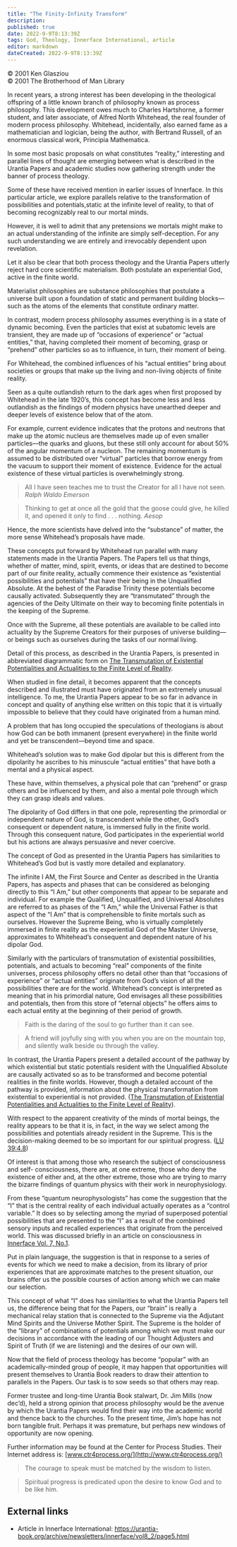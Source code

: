 ```yaml
---
title: "The Finity-Infinity Transform"
description: 
published: true
date: 2022-9-9T8:13:39Z
tags: God, Theology, Innerface International, article
editor: markdown
dateCreated: 2022-9-9T8:13:39Z
---
```


<p class="v-card v-sheet theme--light grey lighten-3 px-2">© 2001 Ken Glasziou<br>© 2001 The Brotherhood of Man Library</p>

In recent years, a strong interest has been developing in the theological offspring of a little known branch of philosophy known as process philosophy. This development owes much to Charles Hartshorne, a former student, and later associate, of Alfred North Whitehead, the real founder of modern process philosophy. Whitehead, incidentally, also earned fame as a mathematician and logician, being the author, with Bertrand Russell, of an enormous classical work, Principia Mathematica.

In some most basic proposals on what constitutes “reality,” interesting and parallel lines of thought are emerging between what is described in the Urantia Papers and academic studies now gathering strength under the banner of process theology.

Some of these have received mention in earlier issues of Innerface. In this particular article, we explore parallels relative to the transformation of possibilities and potentials,static at the infinite level of reality, to that of becoming recognizably real to our mortal minds.

However, it is well to admit that any pretensions we mortals might make to an actual understanding of the infinite are simply self-deception. For any such understanding we are entirely and irrevocably dependent upon revelation.

Let it also be clear that both process theology and the Urantia Papers utterly reject hard core scientific materialism. Both postulate an experiential God, active in the finite world.

Materialist philosophies are substance philosophies that postulate a universe built upon a foundation of static and permanent building blocks—such as the atoms of the elements that constitute ordinary matter.

In contrast, modern process philosophy assumes everything is in a state of dynamic becoming. Even the particles that exist at subatomic levels are transient, they are made up of “occasions of experience” or “actual entities,” that, having completed their moment of becoming, grasp or “prehend” other particles so as to influence, in turn, their moment of being.

For Whitehead, the combined influences of his “actual entities” bring about societies or groups that make up the living and non-living objects of finite reality.

Seen as a quite outlandish return to the dark ages when first proposed by Whitehead in the late 1920’s, this concept has become less and less outlandish as the findings of modern physics have unearthed deeper and deeper levels of existence below that of the atom.

For example, current evidence indicates that the protons and neutrons that make up the atomic nucleus are themselves made up of even smaller particles—the quarks and gluons, but these still only account for about 50% of the angular momentum of a nucleon. The remaining momentum is assumed to be distributed over “virtual” particles that borrow energy from the vacuum to support their moment of existence. Evidence for the actual existence of these virtual particles is overwhelmingly strong.

> All I have seen teaches me to trust the Creator for all I have not seen.
> _Ralph Waldo Emerson_

> Thinking to get at once all the gold that the goose could give, he killed it, and opened it only to find . . . nothing.
> _Aesop_

Hence, the more scientists have delved into the “substance” of matter, the more sense Whitehead’s proposals have made.

These concepts put forward by Whitehead run parallel with many statements made in the Urantia Papers. The Papers tell us that things, whether of matter, mind, spirit, events, or ideas that are destined to become part of our finite reality, actually commence their existence as “existential possibilities and potentials” that have their being in the Unqualified Absolute. At the behest of the Paradise Trinity these potentials become causally activated. Subsequently they are “transmutated” through the agencies of the Deity Ultimate on their way to becoming finite potentials in the keeping of the Supreme.

Once with the Supreme, all these potentials are available to be called into actuality by the Supreme Creators for their purposes of universe building—or beings such as ourselves during the tasks of our normal living.

Detail of this process, as described in the Urantia Papers, is presented in abbreviated diagrammatic form on [The Transmutation of Existential Potentialities and Actualities to the Finite Level of Reality](/en/article/The_Transmutation_of_Existential).

When studied in fine detail, it becomes apparent that the concepts described and illustrated must have originated from an extremely unusual intelligence. To me, the Urantia Papers appear to be so far in advance in concept and quality of anything else written on this topic that it is virtually impossible to believe that they could have originated from a human mind.

A problem that has long occupied the speculations of theologians is about how God can be both immanent (present everywhere) in the finite world and yet be transcendent—beyond time and space.

Whitehead’s solution was to make God dipolar but this is different from the dipolarity he ascribes to his minuscule “actual entities” that have both a mental and a physical aspect.

These have, within themselves, a physical pole that can “prehend” or grasp others and be influenced by them, and also a mental pole through which they can grasp ideals and values.

The dipolarity of God differs in that one pole, representing the primordial or independent nature of God, is transcendent while the other, God’s consequent or dependent nature, is immersed fully in the finite world. Through this consequent nature, God participates in the experiential world but his actions are always persuasive and never coercive.

The concept of God as presented in the Urantia Papers has similarities to Whitehead’s God but is vastly more detailed and explanatory.

The infinite I AM, the First Source and Center as described in the Urantia Papers, has aspects and phases that can be considered as belonging directly to this “I Am,” but other components that appear to be separate and individual. For example the Qualified, Unqualified, and Universal Absolutes are referred to as phases of the “I Am,” while the Universal Father is that aspect of the “I Am” that is comprehensible to finite mortals such as ourselves. However the Supreme Being, who is virtually completely immersed in finite reality as the experiential God of the Master Universe, approximates to Whitehead’s consequent and dependent nature of his dipolar God.

Similarly with the particulars of transmutation of existential possibilities, potentials, and actuals to becoming “real” components of the finite universes, process philosophy offers no detail other than that “occasions of experience” or “actual entities” originate from God’s vision of all the possibilities there are for the world. Whitehead’s concept is interpreted as meaning that in his primordial nature, God envisages all these possibilities and potentials, then from this store of “eternal objects” he offers aims to each actual entity at the beginning of their period of growth.

> Faith is the daring of the soul to go further than it can see.

> A friend will joyfully sing with you when you are on the mountain top, and silently walk beside ou through the valley.

In contrast, the Urantia Papers present a detailed account of the pathway by which existential but static potentials resident with the Unqualified Absolute are causally activated so as to be transformed and become potential realities in the finite worlds. However, though a detailed account of the pathway is provided, information about the physical transformation from existential to experiential is not provided. ([The Transmutation of Existential Potentialities and Actualities to the Finite Level of Reality](/es/article/The_Transmutation_of_Existential)).

With respect to the apparent creativity of the minds of mortal beings, the reality appears to be that it is, in fact, in the way we select among the possibilities and potentials already resident in the Supreme. This is the decision-making deemed to be so important for our spiritual progress. ([LU 39:4.8](/es/The_Urantia_Book/39#p4_8))

Of interest is that among those who research the subject of consciousness and self- consciousness, there are, at one extreme, those who deny the existence of either and, at the other extreme, those who are trying to marry the bizarre findings of quantum physics with their work in neurophysiology.

From these “quantum neurophysologists” has come the suggestion that the “I” that is the central reality of each individual actually operates as a “control variable.” It does so by selecting among the myriad of superposed potential possibilities that are presented to the “I” as a result of the combined sensory inputs and recalled experiences that originate from the perceived world. This was discussed briefly in an article on consciousness in [Innerface Vol. 7, No.1](/es/article/Ken_Glasziou/Mind_and_Consciousness).

Put in plain language, the suggestion is that in response to a series of events for which we need to make a decision, from its library of prior experiences that are approximate matches to the present situation, our brains offer us the possible courses of action among which we can make our selection.

This concept of what “I” does has similarities to what the Urantia Papers tell us, the difference being that for the Papers, our “brain” is really a mechanical relay station that is connected to the Supreme via the Adjutant Mind Spirits and the Universe Mother Spirit. The Supreme is the holder of the “library” of combinations of potentials among which we must make our decisions in accordance with the leading of our Thought Adjusters and Spirit of Truth (if we are listening) and the desires of our own will.

Now that the field of process theology has become “popular” with an academically-minded group of people, it may happen that opportunities will present themselves to Urantia Book readers to draw their attention to parallels in the Papers. Our task is to sow seeds so that others may reap.

Former trustee and long-time Urantia Book stalwart, Dr. Jim Mills (now dec’d), held a strong opinion that process philosophy would be the avenue by which the Urantia Papers would find their way into the academic world and thence back to the churches. To the present time, Jim’s hope has not born tangible fruit. Perhaps it was premature, but perhaps new windows of opportunity are now opening.

Further information may be found at the Center for Process Studies. Their Internet address is: [www.ctr4process.org/](http://www.ctr4process.org/)

> The courage to speak must be matched by the wisdom to listen.

> Spiritual progress is predicated upon the desire to know God and to be like him.

## External links

- Article in Innerface International: https://urantia-book.org/archive/newsletters/innerface/vol8_2/page5.html


